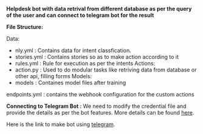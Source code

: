 **Helpdesk bot with data retrival from different database as per the query of the user and can connect to telegram bot for the result**

**File Structure:**

Data:
  - nly.yml : Contains data for intent classfication.
  - stories.yml : Contains stories so as to make action according to it
  - rules.yml : Rule for execution as per the intents
Actions:
  - action.py : Used to do modular tasks like retriving data from database or other api, filling forms
Models:
  - models : Containes model files after training
  
endpoints.yml : contains the webhook configuration for the custom actions
 


**Connecting to Telegram Bot :**
 We need to modify the credential file and provide the details as per the bot features.
 More details can be found [here](https://rasa.com/docs/rasa/connectors/telegram/).

Here is the link to make bot using [telegram](https://core.telegram.org/bots).
